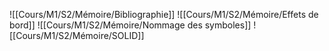 ![[Cours/M1/S2/Mémoire/Bibliographie]]
![[Cours/M1/S2/Mémoire/Effets de bord]]
![[Cours/M1/S2/Mémoire/Nommage des symboles]]
![[Cours/M1/S2/Mémoire/SOLID]]

